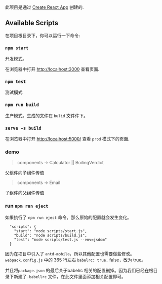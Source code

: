 此项目是通过 [Create React App](https://github.com/facebook/create-react-app) 创建的.

## Available Scripts

在项目根目录下，你可以运行一下命令:

### `npm start`

开发模式。

在浏览器中打开 [http://localhost:3000](http://localhost:3000) 查看页面.

### `npm test`

测试模式

### `npm run build`

生产模式。生成的文件在 `bulid` 文件件下。

### `serve -s build`

在浏览器中打开 [http://localhost:5000/](http://localhost:5000/) 查看 `prod` 模式下的页面.

### demo

> components -> Calculator || BoilingVerdict

父组件向子组件传值

> components -> Email

子组件向父组件传值

### run `npm run eject`

如果执行了 `npm run eject` 命令，那么原始的配置就会发生变化。

```
  "scripts": {
    "start": "node scripts/start.js",
    "build": "node scripts/build.js",
    "test": "node scripts/test.js --env=jsdom"
  }
```

因为在项目中引入了 `antd-mobile`，所以其他配置也需要做些修改。
`webpack.config.js` 中的 365 行左右 `babelrc: true,` false，改为 true。

并且将`package.json` 的最后关于babelrc 相关的配置删掉。因为我们已经在根目录下新建了`.babellrc` 文件，在此文件里面添加相关配置即可。